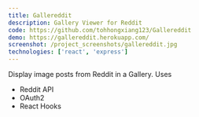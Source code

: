 ```yaml
---
title: Gallereddit
description: Gallery Viewer for Reddit
code: https://github.com/tohhongxiang123/Gallereddit
demo: https://gallereddit.herokuapp.com/
screenshot: /project_screenshots/gallereddit.jpg
technologies: ['react', 'express']
---
```


Display image posts from Reddit in a Gallery. Uses

-   Reddit API
-   OAuth2
-   React Hooks

